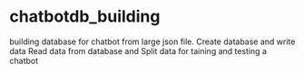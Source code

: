# chatbotdb_building
building database for chatbot from large json file.
Create database and write data
Read data from database and Split data for taining and testing a chatbot
